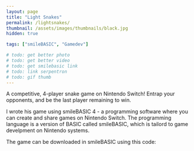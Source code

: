 ```yaml
---
layout: page
title: "Light Snakes"
permalink: /lightsnakes/
thumbnail: /assets/images/thumbnails/black.jpg
hidden: true

tags: ["smileBASIC", "Gamedev"]

# todo: get better photo
# todo: get better video
# todo: get smilebasic link
# todo: link serpentron
# todo: gif thumb
---
```


A competitive, 4-player snake game on Nintendo Switch!
Entrap your opponents, and be the last player remaining to win.

I wrote his game using smileBASIC 4 - a programming software where you can create and share games on Nintendo Switch. 
The programming language is a version of BASIC called smileBASIC, which is tailord to game develpment on Nintendo systems.

The game can be downloaded in smileBASIC using this code:
